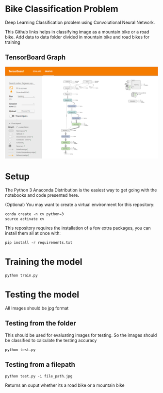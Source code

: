 # Bike Classification Problem
Deep Learning Classification problem using Convolutional Neural Network.

This Github links helps in classifying image as a mountain bike or a road bike.
Add data to data folder divided in mountain bike and road bikes for training

## TensorBoard Graph
![TensorBoard Graph](https://github.com/Tabish06/Bike-Classifier-using-CNN/blob/master/images/2019-01-29%20(2).png) 

# Setup
The Python 3 Anaconda Distribution is the easiest way to get going with the notebooks and code presented here.

(Optional) You may want to create a virtual environment for this repository:

```
conda create -n cv python=3 
source activate cv
```

This repository requires the installation of a few extra packages, you can install them all at once with:
```
pip install -r requirements.txt
```

# Training the model
```
python train.py

```
# Testing the model
All Images should be jpg format
## Testing from the folder
This should be used for evaluating images for testing. So the images should be classified to calculate the testing accuracy

```
python test.py
```
## Testing from a filepath
```
python test.py -i file_path.jpg
```

Returns an ouput whether its a road bike or a mountain bike



